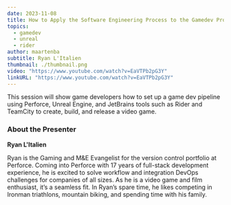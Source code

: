 ```yaml
---
date: 2023-11-08
title: How to Apply the Software Engineering Process to the Gamedev Process
topics:
  - gamedev
  - unreal
  - rider
author: maartenba
subtitle: Ryan L'Italien
thumbnail: ./thumbnail.png
video: "https://www.youtube.com/watch?v=EaVTPb2pG3Y"
linkURL: "https://www.youtube.com/watch?v=EaVTPb2pG3Y"
---
```


This session will show game developers how to set up a game dev pipeline using Perforce, Unreal Engine, and JetBrains tools such as Rider and TeamCity to create, build, and release a video game.

### About the Presenter

**Ryan L'Italien**

Ryan is the Gaming and M&E Evangelist for the version control portfolio at Perforce. Coming into Perforce with 17 years of full-stack development experience, he is excited to solve workflow and integration DevOps challenges for companies of all sizes. As he is a video game and film enthusiast, it’s a seamless fit. In Ryan’s spare time, he likes competing in Ironman triathlons, mountain biking, and spending time with his family.
